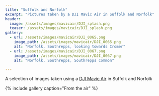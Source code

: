 ```yaml
---
title: "Suffolk and Norfolk"
excerpt: "Pictures taken by a DJI Mavic Air in Suffolk and Norfolk"
header:
  image: /assets/images/mavicair/DJI_splash.png
  teaser: /assets/images/mavicair/DJI_splash.png
gallery:
  - url: /assets/images/mavicair/DJI_0065.png
    image_path: /assets/images/mavicair/DJI_0065.png
    alt: "Norfolk, Southrepps, looking towards Cromer"
  - url: /assets/images/mavicair/DJI_0067.png
    image_path: /assets/images/mavicair/DJI_0067.png
    alt: "Norfolk, Southrepps, Southrepps Common"    

---
```

A selection of images taken using a [DJI Mavic Air](https://www.dji.com/uk/mavic-air) in Suffolk and Norfolk

{% include gallery caption="From the air" %}